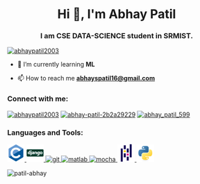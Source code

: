 <h1 align="center">Hi 👋, I'm Abhay Patil</h1>
<h3 align="center">I am CSE DATA-SCIENCE student in SRMIST.</h3>

<p align="left"> <a href="https://twitter.com/abhaypatil2003" target="blank"><img src="https://img.shields.io/twitter/follow/abhaypatil2003?logo=twitter&style=for-the-badge" alt="abhaypatil2003" /></a> </p>

- 🌱 I’m currently learning **ML**

- 📫 How to reach me **abhayspatil16@gmail.com**

<h3 align="left">Connect with me:</h3>
<p align="left">
<a href="https://twitter.com/abhaypatil2003" target="blank"><img align="center" src="https://raw.githubusercontent.com/rahuldkjain/github-profile-readme-generator/master/src/images/icons/Social/twitter.svg" alt="abhaypatil2003" height="30" width="40" /></a>
<a href="https://linkedin.com/in/abhay-patil-2b2a29229" target="blank"><img align="center" src="https://raw.githubusercontent.com/rahuldkjain/github-profile-readme-generator/master/src/images/icons/Social/linked-in-alt.svg" alt="abhay-patil-2b2a29229" height="30" width="40" /></a>
<a href="https://instagram.com/abhay_patil_599" target="blank"><img align="center" src="https://raw.githubusercontent.com/rahuldkjain/github-profile-readme-generator/master/src/images/icons/Social/instagram.svg" alt="abhay_patil_599" height="30" width="40" /></a>
</p>

<h3 align="left">Languages and Tools:</h3>
<p align="left"> <a href="https://www.cprogramming.com/" target="_blank" rel="noreferrer"> <img src="https://raw.githubusercontent.com/devicons/devicon/master/icons/c/c-original.svg" alt="c" width="40" height="40"/> </a> <a href="https://www.djangoproject.com/" target="_blank" rel="noreferrer"> <img src="https://raw.githubusercontent.com/devicons/devicon/master/icons/django/django-original.svg" alt="django" width="40" height="40"/> </a> <a href="https://git-scm.com/" target="_blank" rel="noreferrer"> <img src="https://www.vectorlogo.zone/logos/git-scm/git-scm-icon.svg" alt="git" width="40" height="40"/> </a> <a href="https://www.mathworks.com/" target="_blank" rel="noreferrer"> <img src="https://upload.wikimedia.org/wikipedia/commons/2/21/Matlab_Logo.png" alt="matlab" width="40" height="40"/> </a> <a href="https://mochajs.org" target="_blank" rel="noreferrer"> <img src="https://www.vectorlogo.zone/logos/mochajs/mochajs-icon.svg" alt="mocha" width="40" height="40"/> </a> <a href="https://pandas.pydata.org/" target="_blank" rel="noreferrer"> <img src="https://raw.githubusercontent.com/devicons/devicon/2ae2a900d2f041da66e950e4d48052658d850630/icons/pandas/pandas-original.svg" alt="pandas" width="40" height="40"/> </a> <a href="https://www.python.org" target="_blank" rel="noreferrer"> <img src="https://raw.githubusercontent.com/devicons/devicon/master/icons/python/python-original.svg" alt="python" width="40" height="40"/> </a> </p>

<p><img align="center" src="https://github-readme-stats.vercel.app/api/top-langs?username=patil-abhay&show_icons=true&locale=en&layout=compact" alt="patil-abhay" /></p>
